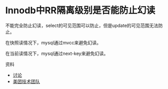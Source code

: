 # Innodb中RR隔离级别是否能防止幻读

不能完全防止幻读，select的可见范围可以防止，但是update的可见范围无法防止。

在快照读情况下，mysql通过mvcc来避免幻读。

在当前读情况下，mysql通过next-key来避免幻读。



资料

- [讨论](https://github.com/Yhzhtk/note/issues/42)
- [美团技术团队](https://tech.meituan.com/2014/08/20/innodb-lock.html)



